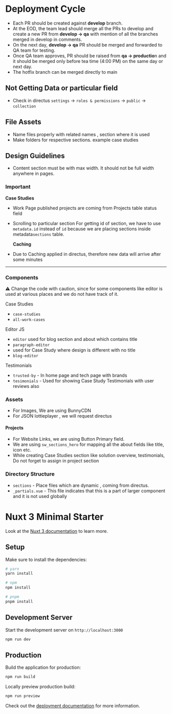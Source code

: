 # Deployment Cycle

- Each PR should be created against **develop** branch.
- At the EOD, the team lead should merge all the PRs to develop and create a new PR from **develop → qa** with mention of all the branches merged in develop in comments.
- On the next day, **develop → qa** PR should be merged and forwarded to QA team for testing.
- Once QA team approves, PR should be raised from **qa → productio**n and it should be merged only before tea time (4:00 PM) on the same day or next day.
- The hotfix branch can be merged directly to main

## Not Getting Data or particular field

- Check in directus `settings` -> `roles & permissions` -> `public` -> `collection`

## File Assets

- Name files properly with related names , section where it is used
- Make folders for respective sections. example case studies

## Design Guidelines

- Content section must be with max width. It should not be full width anywhere in pages.

### Important

**Case Studies**

- Work Page published projects are coming from Projects table status field

- Scrolling to particular section
  For getting id of section, we have to use `metadata.id` instead of `id` because we are placing sections inside metadata`sections` table.

  **Caching**

- Due to Caching applied in directus, therefore new data will arrive after some minutes

---

### Components

⚠️ Change the code with caution, since for some components like editor is used at various places and we do not have track of it.

Case Studies

- `case-studies`
- `all-work-cases`

Editor JS

- `editor`
  used for blog section and about which contains title
- `paragraph-editor`
- used for Case Study where design is different with no title
- `blog-editor`

Testimonials

- `trusted-by` - In home page and tech page with brands
- `tesimonials` - Used for showing Case Study Testimonials with user reviews also

### Assets

- For Images, We are using BunnyCDN
- For JSON lottieplayer , we will request directus

#### Projects

- For Website Links, we are using Button Primary field.
- We are using `sw_sections_hero` for mapping all the about fields like title, icon etc.
- While creating Case Studies section like solution overview, testimonials, Do not forget to assign in project section

### Directory Structure

- `sections` - Place files which are dynamic , coming from directus.
- `_partials.vue` - This file indicates that this is a part of larger component and it is not used globally

# Nuxt 3 Minimal Starter

Look at the [Nuxt 3 documentation](https://nuxt.com/docs/getting-started/introduction) to learn more.

## Setup

Make sure to install the dependencies:

```bash
# yarn
yarn install

# npm
npm install

# pnpm
pnpm install
```

## Development Server

Start the development server on `http://localhost:3000`

```bash
npm run dev
```

## Production

Build the application for production:

```bash
npm run build
```

Locally preview production build:

```bash
npm run preview
```

Check out the [deployment documentation](https://nuxt.com/docs/getting-started/deployment) for more information.
